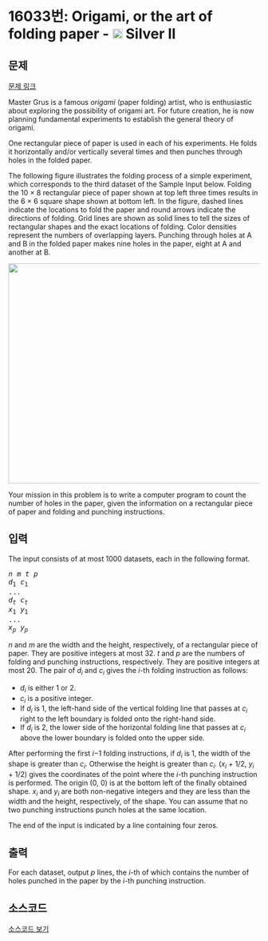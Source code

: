 # 16033번: Origami, or the art of folding paper - <img src="https://static.solved.ac/tier_small/9.svg" style="height:20px" /> Silver II

<!-- performance -->

<!-- 문제 제출 후 깃허브에 푸시를 했을 때 제출한 코드의 성능이 입력될 공간입니다.-->

<!-- end -->

## 문제

[문제 링크](https://boj.kr/16033)


<p>Master Grus is a famous <i>origami</i> (paper folding) artist, who is enthusiastic about exploring the possibility of origami art. For future creation, he is now planning fundamental experiments to establish the general theory of origami.</p>

<p>One rectangular piece of paper is used in each of his experiments. He folds it horizontally and/or vertically several times and then punches through holes in the folded paper.</p>

<p>The following figure illustrates the folding process of a simple experiment, which corresponds to the third dataset of the Sample Input below. Folding the 10 × 8 rectangular piece of paper shown at top left three times results in the 6 × 6 square shape shown at bottom left. In the figure, dashed lines indicate the locations to fold the paper and round arrows indicate the directions of folding. Grid lines are shown as solid lines to tell the sizes of rectangular shapes and the exact locations of folding. Color densities represent the numbers of overlapping layers. Punching through holes at A and B in the folded paper makes nine holes in the paper, eight at A and another at B.</p>

<p style="text-align: center;"><img alt="" src="https://upload.acmicpc.net/94d3d9f6-c5d0-4dce-a805-68083b2705cc/-/preview/" style="width: 600px; height: 440px;"></p>

<p>Your mission in this problem is to write a computer program to count the number of holes in the paper, given the information on a rectangular piece of paper and folding and punching instructions.</p>



## 입력


<p>The input consists of at most 1000 datasets, each in the following format.</p>

<pre><i>n</i> <i>m</i> <i>t</i> <i>p</i>
<i>d</i><sub>1</sub> <i>c</i><sub>1</sub>
...
<i>d<sub>t</sub></i> <i>c<sub>t</sub></i>
<i>x</i><sub>1</sub> <i>y</i><sub>1</sub>
...
<i>x<sub>p</sub></i> <i>y<sub>p</sub></i></pre>

<p><i>n</i> and <i>m</i> are the width and the height, respectively, of a rectangular piece of paper. They are positive integers at most 32. <i>t</i> and <i>p</i> are the numbers of folding and punching instructions, respectively. They are positive integers at most 20. The pair of <i>d<sub>i</sub></i> and <i>c<sub>i</sub></i> gives the <i>i</i>-th folding instruction as follows:</p>

<ul>
<li><i>d<sub>i</sub></i> is either 1 or 2.</li>
<li><i>c<sub>i</sub></i> is a positive integer.</li>
<li>If <i>d<sub>i</sub></i> is 1, the left-hand side of the vertical folding line that passes at <i>c<sub>i</sub></i> right to the left boundary is folded onto the right-hand side.</li>
<li>If <i>d<sub>i</sub></i> is 2, the lower side of the horizontal folding line that passes at <i>c<sub>i</sub></i> above the lower boundary is folded onto the upper side.</li>
</ul>

<p>After performing the first <i>i</i>−1 folding instructions, if <i>d<sub>i</sub></i> is 1, the width of the shape is greater than <i>c<sub>i</sub></i>. Otherwise the height is greater than <i>c<sub>i</sub></i>. (<i>x<sub>i</sub></i> + 1/2, <i>y<sub>i</sub></i> + 1/2) gives the coordinates of the point where the <i>i</i>-th punching instruction is performed. The origin (0, 0) is at the bottom left of the finally obtained shape. <i>x<sub>i</sub></i> and <i>y<sub>i</sub></i> are both non-negative integers and they are less than the width and the height, respectively, of the shape. You can assume that no two punching instructions punch holes at the same location.</p>

<p>The end of the input is indicated by a line containing four zeros.</p>



## 출력


<p>For each dataset, output <i>p</i> lines, the <i>i</i>-th of which contains the number of holes punched in the paper by the <i>i</i>-th punching instruction.</p>



## 소스코드

[소스코드 보기](Origami,%20or%20the%20art%20of%20folding%20paper.cpp)
